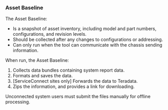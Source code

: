### Asset Baseline

The Asset Baseline:

- Is a snapshot of asset inventory, including model and part numbers, configurations, and revision levels.
- Should be collected after any changes to configurations or addressing.
- Can only run when the tool can communicate with the chassis sending information.

When run, the Asset Baseline:

1. Collects data bundles containing system report data.
1. Formats and saves the data.
1. [ServiceConnect sites only] Forwards the data to Teradata.
1. Zips the information, and provides a link for downloading.

Unconnected system users must submit the files manually for offline processing.
